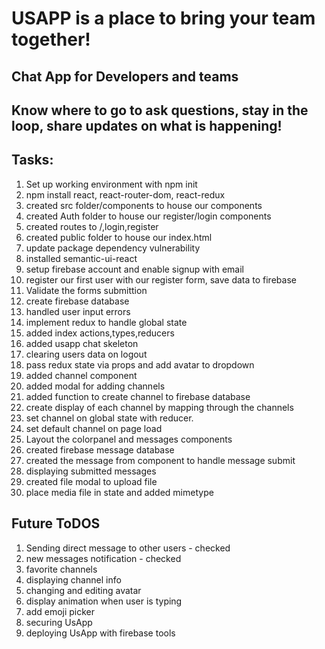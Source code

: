 # USAPP is a place to bring your team together!

## Chat App for Developers and teams

## Know where to go to ask questions, stay in the loop, share updates on what is happening!

## Tasks:

1. Set up working environment with npm init
2. npm install react, react-router-dom, react-redux
3. created src folder/components to house our components
4. created Auth folder to house our register/login components
5. created routes to /,login,register
6. created public folder to house our index.html
7. update package dependency vulnerability
8. installed semantic-ui-react
9. setup firebase account and enable signup with email
10. register our first user with our register form, save data to firebase
11. Validate the forms submittion
12. create firebase database
13. handled user input errors
14. implement redux to handle global state
15. added index actions,types,reducers
16. added usapp chat skeleton
17. clearing users data on logout
18. pass redux state via props and add avatar to dropdown
19. added channel component
20. added modal for adding channels
21. added function to create channel to firebase database
22. create display of each channel by mapping through the channels
23. set channel on global state with reducer.
24. set default channel on page load
25. Layout the colorpanel and messages components
26. created firebase message database
27. created the message from component to handle message submit
28. displaying submitted messages
29. created file modal to upload file
30. place media file in state and added mimetype

## Future ToDOS

1. Sending direct message to other users - checked
2. new messages notification - checked
3. favorite channels
4. displaying channel info
5. changing and editing avatar
6. display animation when user is typing
7. add emoji picker
8. securing UsApp
9. deploying UsApp with firebase tools
